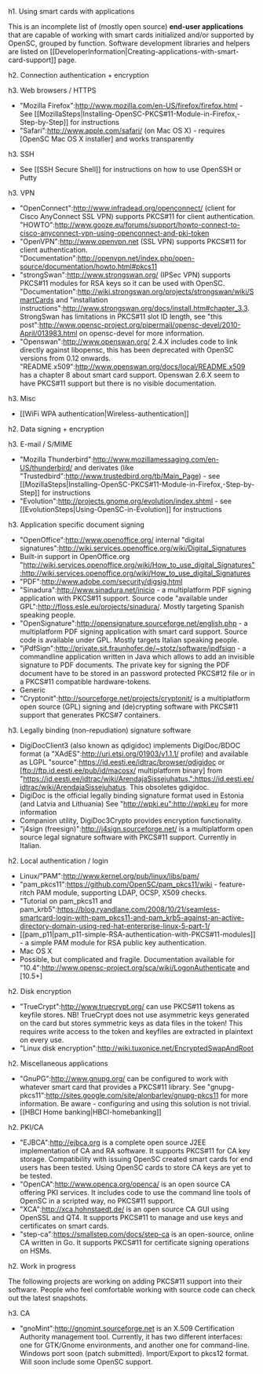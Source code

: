 h1. Using smart cards with applications

This is an incomplete list of (mostly open source) <b>end-user applications</b> that are capable of working with smart cards initialized and/or supported by OpenSC, grouped by function. Software development libraries and helpers are listed on [[DeveloperInformation|Creating-applications-with-smart-card-support]] page. 

h2. Connection authentication + encryption


h3. Web browsers / HTTPS

 * "Mozilla Firefox":http://www.mozilla.com/en-US/firefox/firefox.html - See [[MozillaSteps|Installing-OpenSC-PKCS#11-Module-in-Firefox,-Step-by-Step]] for instructions
 * "Safari":http://www.apple.com/safari/ (on Mac OS X) - requires [OpenSC Mac OS X installer] and works transparently

h3. SSH

 * See [[SSH Secure Shell]] for instructions on how to use OpenSSH or Putty

h3. VPN

 * "OpenConnect":http://www.infradead.org/openconnect/ (client for Cisco AnyConnect SSL VPN) supports PKCS#11 for client authentication. "HOWTO":http://www.gooze.eu/forums/support/howto-connect-to-cisco-anyconnect-vpn-using-openconnect-and-pki-token
 * "OpenVPN":http://www.openvpn.net (SSL VPN) supports PKCS#11 for client authentication. "Documentation":http://openvpn.net/index.php/open-source/documentation/howto.html#pkcs11
 * "strongSwan":http://www.strongswan.org/ (IPSec VPN) supports PKCS#11 modules for RSA keys so it can be used with OpenSC. "Documentation":http://wiki.strongswan.org/projects/strongswan/wiki/SmartCards and "installation instructions":http://www.strongswan.org/docs/install.htm#chapter_3.3. StrongSwan has limitations in PKCS#11 slot ID length, see "this post":http://www.opensc-project.org/pipermail/opensc-devel/2010-April/013983.html on opensc-devel for more information.
 * "Openswan":http://www.openswan.org/ 2.4.X includes code to link directly against libopensc, this has been deprecated with OpenSC versions from 0.12 onwards. "README.x509":http://www.openswan.org/docs/local/README.x509 has a chapter 8  about smart card support. Openswan 2.6.X seem to have PKCS#11 support but there is no visible documentation. 

h3. Misc

 * [[WiFi WPA authentication|Wireless-authentication]]

h2. Data signing + encryption


h3. E-mail / S/MIME

 * "Mozilla Thunderbird":http://www.mozillamessaging.com/en-US/thunderbird/ and derivates (like "Trustedbird":http://www.trustedbird.org/tb/Main_Page) - see [[MozillaSteps|Installing-OpenSC-PKCS#11-Module-in-Firefox,-Step-by-Step]] for instructions
 * "Evolution":http://projects.gnome.org/evolution/index.shtml - see [[EvolutionSteps|Using-OpenSC-in-Evolution]] for instructions

h3. Application specific document signing

 * "OpenOffice":http://www.openoffice.org/ internal "digital signatures":http://wiki.services.openoffice.org/wiki/Digital_Signatures
  * Built-in support in OpenOffice.org  "http://wiki.services.openoffice.org/wiki/How_to_use_digital_Signatures":http://wiki.services.openoffice.org/wiki/How_to_use_digital_Signatures
 * "PDF":http://www.adobe.com/security/digsig.html
  * "Sinadura":http://www.sinadura.net/inicio - a multiplatform PDF signing application with PKCS#11 support. Source code "available under GPL":http://floss.esle.eu/projects/sinadura/. Mostly targeting Spanish speaking people.
  * "OpenSignature":http://opensignature.sourceforge.net/english.php - a multiplatform PDF signing application with smart card support. Source code is available under GPL. Mostly targets Italian speaking people.
  * "jPdfSign":http://private.sit.fraunhofer.de/~stotz/software/jpdfsign - a commandline application written in Java which allows to add an invisible signature to PDF documents. The private key for signing the PDF document have to be stored in an password protected PKCS#12 file or in a PKCS#11 compatible hardware-tokens.
 * Generic
  * "Cryptonit":http://sourceforge.net/projects/cryptonit/ is a multiplatform open source (GPL) signing and (de)crypting software with PKCS#11 support that generates PKCS#7 containers.

h3. Legally binding (non-repudiation) signature software

 * DigiDocClient3 (also known as qdigidoc) implements DigiDoc/BDOC format (a "XAdES":http://uri.etsi.org/01903/v1.1.1/ profile) and available as LGPL "source":https://id.eesti.ee/idtrac/browser/qdigidoc or [ftp://ftp.id.eesti.ee/pub/id/macosx/ multiplatform binary] from "https://id.eesti.ee/idtrac/wiki/ArendajaSissejuhatus.":https://id.eesti.ee/idtrac/wiki/ArendajaSissejuhatus. This obsoletes gdigidoc.
  * DigiDoc is the official legally binding signature format used in Estonia (and Latvia and Lithuania) See "http://wpki.eu":http://wpki.eu for more information
  * Companion utility, DigiDoc3Crypto provides encryption functionality.
 * "j4sign (freesign)":http://j4sign.sourceforge.net/ is a multiplatform open source legal signature software with PKCS#11 support. Currently in Italian.

h2. Local authentication / login

 * Linux/"PAM":http://www.kernel.org/pub/linux/libs/pam/
  * "pam_pkcs11":https://github.com/OpenSC/pam_pkcs11/wiki - feature-ritch PAM module, supporting LDAP, OCSP, X509 checks.  
   * "Tutorial on pam_pkcs11 and pam_krb5":https://blog.ryandlane.com/2008/10/21/seamless-smartcard-login-with-pam_pkcs11-and-pam_krb5-against-an-active-directory-domain-using-red-hat-enterprise-linux-5-part-1/
  * [[pam_p11|pam_p11-simple-RSA-authentication-with-PKCS#11-modules]] - a simple PAM module for RSA public key authentication.
 * Mac OS X
  * Possible, but complicated and fragile. Documentation available for "10.4":http://www.opensc-project.org/sca/wiki/LogonAuthenticate and [10.5+]

h2. Disk encryption

 * "TrueCrypt":http://www.truecrypt.org/ can use PKCS#11 tokens as keyfile stores. NB! TrueCrypt does not use asymmetric keys generated on the card but stores symmetric keys as data files in the token! This requires write access to the token and keyfiles are extracted in plaintext on every use.
 * "Linux disk encryption":http://wiki.tuxonice.net/EncryptedSwapAndRoot

h2. Miscellaneous applications

 * "GnuPG":http://www.gnupg.org/ can be configured to work with whatever smart card that provides a PKCS#11 library. See "gnupg-pkcs11":http://sites.google.com/site/alonbarlev/gnupg-pkcs11 for more information. Be aware - configuring and using this solution is not trivial.
 * [[HBCI Home banking|HBCI-homebanking]]

h2. PKI/CA

 * "EJBCA":http://ejbca.org is a complete open source J2EE implementation of CA and RA software. It supports PKCS#11 for CA key storage. Compatibility with issuing OpenSC created smart cards for end users has been tested. Using OpenSC cards to store CA keys are yet to be tested.  
 * "OpenCA":http://www.openca.org/openca/ is an open source CA offering PKI services. It includes code to use the command line tools of OpenSC in a scripted way, no PKCS#11 support.
 * "XCA":http://xca.hohnstaedt.de/ is an open source CA GUI using OpenSSL and QT4. It supports PKCS#11 to manage and use keys and certificates on smart cards.
 * "step-ca":https://smallstep.com/docs/step-ca is an open-source, online CA written in Go. It supports PKCS#11 for certificate signing operations on HSMs.

h2. Work in progress

The following projects are working on adding PKCS#11 support into their software. People who feel comfortable working with source code can check out the latest snapshots.

h3. CA

 * "gnoMint":http://gnomint.sourceforge.net is an X.509 Certification Authority management tool. Currently, it has two different interfaces: one for GTK/Gnome environments, and another one for command-line. Windows port soon (patch submitted). Import/Export to pkcs12 format. Will soon include some OpenSC support.
